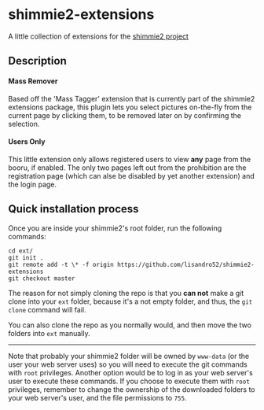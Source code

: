 # shimmie2-extensions
A little collection of extensions for the [shimmie2 project](https://github.com/shish/shimmie2)

Description
-----------

#### Mass Remover

Based off the 'Mass Tagger' extension that is currently part of the shimmie2 extensions package, this plugin lets you select pictures on-the-fly from the current page by clicking them, to be removed later on by confirming the selection.


#### Users Only

This little extension only allows registered users to view __any__ page from the booru, if enabled. The only two pages left out from the prohibition are the registration page (which can alse be disabled by yet another extension) and the login page.


Quick installation process
--------------------------

Once you are inside your shimmie2's root folder, run the following commands:
```language-bash
cd ext/
git init .
git remote add -t \* -f origin https://github.com/lisandro52/shimmie2-extensions
git checkout master
```
The reason for not simply cloning the repo is that you __can not__ make a git clone into your `ext` folder, because it's a not empty folder, and thus, the `git clone` command will fail.

You can also clone the repo as you normally would, and then move the two folders into `ext` manually.

---

Note that probably your shimmie2 folder will be owned by `www-data` (or the user your web server uses) so you will need to execute the git commands with `root` privileges. Another option would be to log in as your web server's user to execute these commands.
If you choose to execute them with `root` privileges, remember to change the ownership of the downloaded folders to your web server's user, and the file permissions to `755`.
